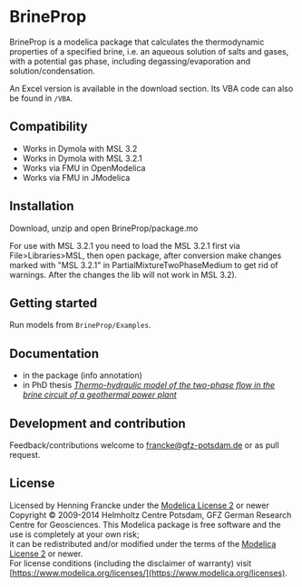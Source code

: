 BrineProp
=========
BrineProp is a modelica package that calculates the thermodynamic properties of a specified brine, i.e. an aqueous solution of salts and gases, with a potential gas phase, including degassing/evaporation and solution/condensation.

An Excel version is available in the download section. Its VBA code can also be found in `/VBA`.

Compatibility
-------------
* Works in Dymola with MSL 3.2
* Works in Dymola with MSL 3.2.1
* Works via FMU in OpenModelica
* Works via FMU in JModelica


Installation
------------
Download, unzip and open BrineProp/package.mo

For use with MSL 3.2.1 you need to load the MSL 3.2.1 first via File>Libraries>MSL, then open package, 
after conversion make changes marked with "MSL 3.2.1" in PartialMixtureTwoPhaseMedium to get rid of warnings. After the changes the lib will not work in MSL 3.2).

Getting started
------
Run models from `BrineProp/Examples`.

Documentation
-------------
* in the package (info annotation)
* in PhD thesis *[Thermo-hydraulic model of the two-phase flow in the brine circuit of a geothermal power plant](http://nbn-resolving.de/urn:nbn:de:kobv:83-opus4-47126)*

## Development and contribution
Feedback/contributions welcome to francke@gfz-potsdam.de or as  pull request.

## License
Licensed by Henning Francke under the [Modelica License 2](https://www.modelica.org/licenses/ModelicaLicense2) or newer
Copyright © 2009-2014 Helmholtz Centre Potsdam, GFZ German Research Centre for Geosciences.
This Modelica package is free software and the use is completely at your own risk;  
it can be redistributed and/or modified under the terms of the [Modelica License 2](https://www.modelica.org/licenses/ModelicaLicense2) or newer.  
For license conditions (including the disclaimer of warranty) visit [https://www.modelica.org/licenses/](https://www.modelica.org/licenses).
